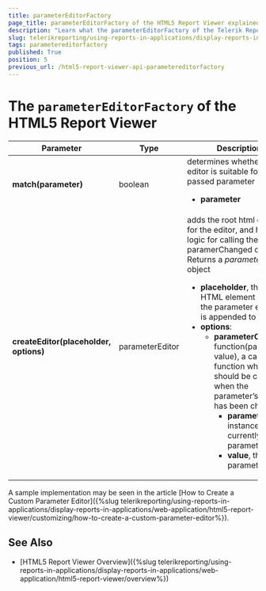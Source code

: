 ```yaml
---
title: parameterEditorFactory
page_title: parameterEditorFactory of the HTML5 Report Viewer explained
description: "Learn what the parameterEditorFactory of the Telerik Reporting HTML5 Report Viewer does and how to use it."
slug: telerikreporting/using-reports-in-applications/display-reports-in-applications/web-application/html5-report-viewer/api-reference/parametereditorfactory
tags: parametereditorfactory
published: True
position: 5
previous_url: /html5-report-viewer-api-parametereditorfactory
---
```


<style>
table th:first-of-type {
	width: 20%;
}
table th:nth-of-type(2) {
	width: 10%;
}
table th:nth-of-type(3) {
	width: 70%;
}
</style>

# The `parameterEditorFactory` of the HTML5 Report Viewer

| Parameter | Type | Description |
| ------ | ------ | ------ |
| __match(parameter)__ |boolean|determines whether the editor is suitable for the passed parameter<ul><li>__parameter__</li></ul>|
| __createEditor(placeholder, options)__ |parameterEditor|adds the root html element for the editor, and holds the logic for calling the paramerChanged callback. Returns a _parameterEditor_ object<ul><li>__placeholder__, this is the HTML element which the parameter editor UI is appended to</li><li>__options__:<ul><li>__parameterChanged__: function(parameter, value), a callback function which should be called when the parameter’s value has been changed<ul><li>__parameter__, the instance of the currently edited parameter</li><li>__value__, the new parameter value</li></ul></li></ul></li></ul>|

A sample implementation may be seen in the article [How to Create a Custom Parameter Editor]({%slug telerikreporting/using-reports-in-applications/display-reports-in-applications/web-application/html5-report-viewer/customizing/how-to-create-a-custom-parameter-editor%}).

## See Also

* [HTML5 Report Viewer Overview]({%slug telerikreporting/using-reports-in-applications/display-reports-in-applications/web-application/html5-report-viewer/overview%})
